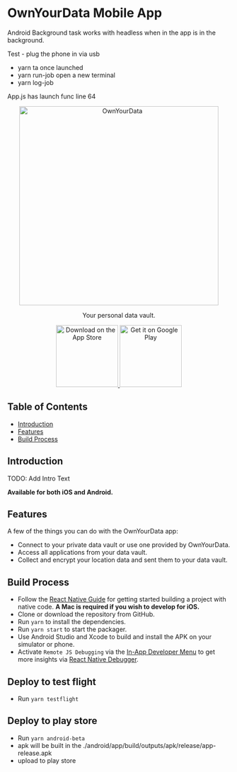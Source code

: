 # OwnYourData Mobile App

Android
Background task works with headless when in the app is in the background.

Test - plug the phone in via usb
- yarn ta
once launched
- yarn run-job
open a new terminal
- yarn log-job


App.js has launch func line 64


<p align="center">
  <a href="https://www.ownyourdata.eu/">
    <img alt="OwnYourData" title="OwnYourData" src="https://i0.wp.com/www.ownyourdata.eu/wp-content/uploads/2016/06/Logo-%C2%A9-OwnYourData.jpg?ssl=1" width="450">
  </a>
</p>

<p align="center">
  Your personal data vault.
</p>

<p align="center">
  <a href="TODO: Link">
    <img alt="Download on the App Store" title="App Store" src="http://i.imgur.com/0n2zqHD.png" width="140">
  </a>

  <a href="TODO: Link">
    <img alt="Get it on Google Play" title="Google Play" src="http://i.imgur.com/mtGRPuM.png" width="140">
  </a>
</p>

## Table of Contents

- [Introduction](#introduction)
- [Features](#features)
- [Build Process](#build-process)

## Introduction

TODO: Add Intro Text

**Available for both iOS and Android.**

## Features

A few of the things you can do with the OwnYourData app:

* Connect to your private data vault or use one provided by OwnYourData.
* Access all applications from your data vault.
* Collect and encrypt your location data and sent them to your data vault.

## Build Process

- Follow the [React Native Guide](https://facebook.github.io/react-native/docs/getting-started.html) for getting started building a project with native code. **A Mac is required if you wish to develop for iOS.**
- Clone or download the repository from GitHub.
- Run `yarn` to install the dependencies.
- Run `yarn start` to start the packager.
- Use Android Studio and Xcode to build and install the APK on your simulator or phone.
- Activate `Remote JS Debugging` via the [In-App Developer Menu](https://facebook.github.io/react-native/docs/debugging.html) to get more insights via [React Native Debugger](https://github.com/jhen0409/react-native-debugger).

## Deploy to test flight

- Run `yarn testflight`

## Deploy to play store

- Run `yarn android-beta`
- apk will be built in the ./android/app/build/outputs/apk/release/app-release.apk
- upload to play store
